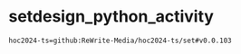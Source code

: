 # setdesign_python_activity





```package
hoc2024-ts=github:ReWrite-Media/hoc2024-ts/set#v0.0.103
```